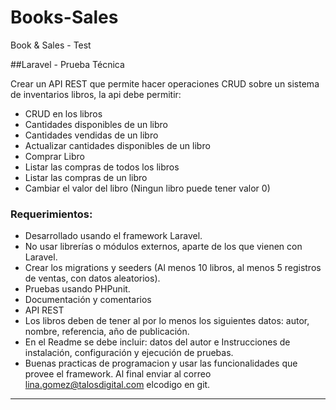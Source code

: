 # Books-Sales
Book &amp; Sales - Test


##Laravel - Prueba Técnica

Crear un API REST que permite hacer operaciones CRUD sobre un sistema de
inventarios libros, la api debe permitir:
- CRUD en los libros
- Cantidades disponibles de un libro
- Cantidades vendidas de un libro
- Actualizar cantidades disponibles de un libro
- Comprar Libro
- Listar las compras de todos los libros
- Listar las compras de un libro
- Cambiar el valor del libro (Ningun libro puede tener valor 0)

### Requerimientos:
- Desarrollado usando el framework Laravel.
- No usar librerías o módulos externos, aparte de los que vienen con Laravel.
- Crear los migrations y seeders (Al menos 10 libros, al menos 5 registros de
ventas, con datos aleatorios).
- Pruebas usando PHPunit.
- Documentación y comentarios
- API REST
- Los libros deben de tener al por lo menos los siguientes datos: autor,
nombre, referencia, año de publicación.
- En el Readme se debe incluir: datos del autor e Instrucciones de
instalación, configuración y ejecución de pruebas.
- Buenas practicas de programacion y usar las funcionalidades que provee
el framework.
Al final enviar al correo lina.gomez@talosdigital.com elcodigo en git.

---




